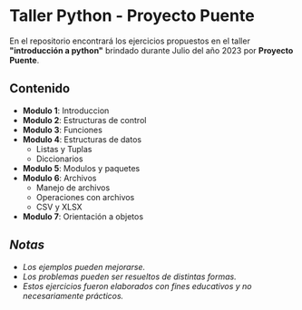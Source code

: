 # Taller Python - Proyecto Puente
En el repositorio encontrará los ejercicios propuestos en el taller **"introducción a python"** brindado durante Julio del año 2023 por **Proyecto Puente**.

## Contenido
* **Modulo 1**: Introduccion
* **Modulo 2**: Estructuras de control
* **Modulo 3**: Funciones
* **Modulo 4**: Estructuras de datos
  * Listas y Tuplas
  * Diccionarios
* **Modulo 5**: Modulos y paquetes
* **Modulo 6**: Archivos
  * Manejo de archivos
  * Operaciones con archivos
  * CSV y XLSX
* **Modulo 7**: Orientación a objetos

## *Notas*
*   *Los ejemplos pueden mejorarse.*
*   *Los problemas pueden ser resueltos de distintas formas.*
*   *Estos ejercicios fueron elaborados con fines educativos y no necesariamente prácticos.*
